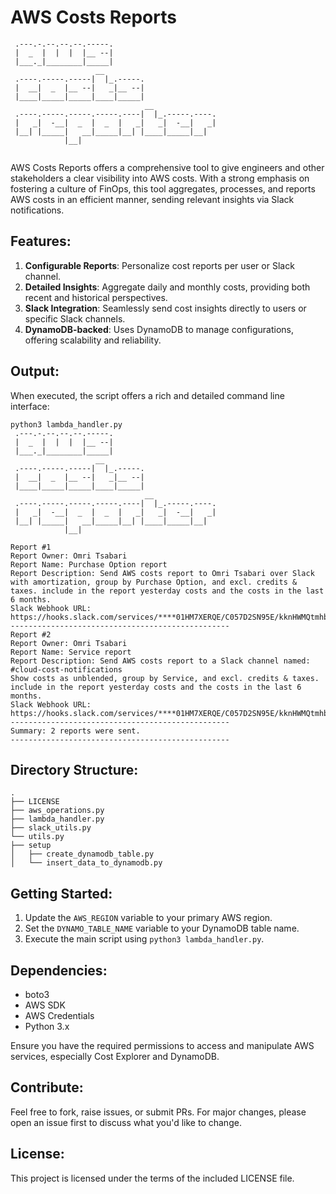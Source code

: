 # AWS Costs Reports

``` 
 .---.-.--.--.--.-----.                       
 |  _  |  |  |  |__ --|                       
 |___._|________|_____|                       
                   __                         
 .----.-----.-----|  |_.-----.                
 |  __|  _  |__ --|   _|__ --|                
 |____|_____|_____|____|_____|
                              __              
 .----.-----.-----.-----.----|  |_.-----.----.
 |   _|  -__|  _  |  _  |   _|   _|  -__|   _|
 |__| |_____|   __|_____|__| |____|_____|__|  
            |__|                              
                                              
``` 

AWS Costs Reports offers a comprehensive tool to give engineers and other stakeholders a clear visibility into AWS costs. With a strong emphasis on fostering a culture of FinOps, this tool aggregates, processes, and reports AWS costs in an efficient manner, sending relevant insights via Slack notifications.

## Features:

1. **Configurable Reports**: Personalize cost reports per user or Slack channel. 
2. **Detailed Insights**: Aggregate daily and monthly costs, providing both recent and historical perspectives.
3. **Slack Integration**: Seamlessly send cost insights directly to users or specific Slack channels.
4. **DynamoDB-backed**: Uses DynamoDB to manage configurations, offering scalability and reliability.

## Output:

When executed, the script offers a rich and detailed command line interface:

```
python3 lambda_handler.py 
 .---.-.--.--.--.-----.                       
 |  _  |  |  |  |__ --|                       
 |___._|________|_____|                       
                   __                         
 .----.-----.-----|  |_.-----.                
 |  __|  _  |__ --|   _|__ --|                
 |____|_____|_____|____|_____|
                              __              
 .----.-----.-----.-----.----|  |_.-----.----.
 |   _|  -__|  _  |  _  |   _|   _|  -__|   _|
 |__| |_____|   __|_____|__| |____|_____|__|  
            |__|                              
                                              
Report #1
Report Owner: Omri Tsabari
Report Name: Purchase Option report
Report Description: Send AWS costs report to Omri Tsabari over Slack with amortization, group by Purchase Option, and excl. credits & taxes. include in the report yesterday costs and the costs in the last 6 months.
Slack Webhook URL: https://hooks.slack.com/services/****01HM7XERQE/C057D2SN95E/kknHWMQtmhb6kKZZUN0kgpr****
-------------------------------------------------
Report #2
Report Owner: Omri Tsabari
Report Name: Service report
Report Description: Send AWS costs report to a Slack channel named: #cloud-cost-notifications
Show costs as unblended, group by Service, and excl. credits & taxes. 
include in the report yesterday costs and the costs in the last 6 months.
Slack Webhook URL: https://hooks.slack.com/services/****01HM7XERQE/C057D2SN95E/kknHWMQtmhb6kKZZUN0kgpr****
-------------------------------------------------
Summary: 2 reports were sent.
-------------------------------------------------
```

## Directory Structure:

```
.
├── LICENSE
├── aws_operations.py
├── lambda_handler.py
├── slack_utils.py
└── utils.py
├── setup
│   ├── create_dynamodb_table.py
│   └── insert_data_to_dynamodb.py
```

## Getting Started:

1. Update the `AWS_REGION` variable to your primary AWS region.
2. Set the `DYNAMO_TABLE_NAME` variable to your DynamoDB table name.
3. Execute the main script using `python3 lambda_handler.py`.

## Dependencies:

- boto3
- AWS SDK
- AWS Credentials
- Python 3.x

Ensure you have the required permissions to access and manipulate AWS services, especially Cost Explorer and DynamoDB.

## Contribute:

Feel free to fork, raise issues, or submit PRs. For major changes, please open an issue first to discuss what you'd like to change.

## License:

This project is licensed under the terms of the included LICENSE file.

